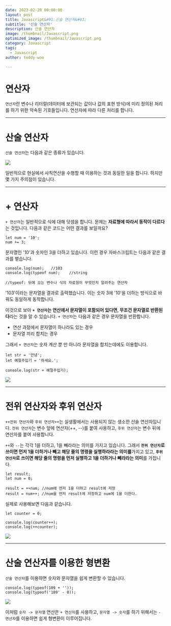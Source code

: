 ```yaml
---
date: 2023-02-20 00:00:00
layout: post
title: Javascript&#91;산술 연산자&#93; 
subtitle: '산술 연산자'
description: 산술 연산자
image: /thumbnail/Javascript.png
optimized_image: /thumbnail/Javascript.png
category: Javascript
tags:
  - Javascript
author: teddy-woo

---
```


# 연산자

`연산자`란 변수나 리터럴(데이터에 보관되는 값이나 값의 표현 방식)에 미리 정의된 처리를 하기 위한 약속된 기호들입니다. 연산자에 따라 다른 처리를 합니다.

---

# 산술 연산자

`산술 연산자`는 다음과 같은 종류가 있습니다.

![](https://velog.velcdn.com/images%2Fbami%2Fpost%2F03f8fa1e-f868-4e28-bc99-a6b7504eba4c%2Fimage.png)

일반적으로 현실에서 사칙연산을 수행할 때 이용하는 것과 동일한 일을 합니다. 하지만 몇 가지 주의점이 있습니다.

---

# + 연산자

`+ 연산자`는 일반적으로 식에 대해 덧셈을 합니다. 문제는 **자료형에 따라서 동작이 다르다**는 것입니다. 다음과 같은 코드는 어떤 결과를 보일까요?

```
let num = '10';
num += 3;
```

문자열인 '10'과 숫자인 3을 더하고 있습니다. 이런 경우 자바스크립트는 다음과 같은 결과를 뱉습니다.

```
console.log(num);	//103
console.log(typeof num);	//string

//typeof: 뒤에 오는 변수나 식의 자료형이 무엇인지 알려주는 연산자
```

'103'이라는 문자열을 결과로 출력했습니다. 이는 숫자 3에 '10'을 더하는 방식으로 바꿔도 동일하게 동작합니다.

이것으로 보아 **`+ 연산자`는 연산에서 문자열이 포함되어 있다면, 무조건 문자열로 반환된다**라는 것을 알 수 있습니다. `+ 연산자`는 다음과 같은 경우 문자열을 반환합니다.

- 연산 과정에서 문자열이 하나라도 있는 경우
- 문자열 끼리 합치는 경우

그래서 `+ 연산자`는 숫자 계산 뿐 만 아니라 문자열을 합치는데에도 이용합니다.

```
let str = '안녕';
let 예절주입기 = '하세요.';

console.log(str + 예절주입기);
```

![](https://velog.velcdn.com/images%2Fbami%2Fpost%2F5758e0a7-2087-4ebe-a1ec-984937f1e735%2Fimage.png)

---

# 전위 연산자와 후위 연산자

`++전위 연산자`와 `후위 연산자++`는 실생활에서는 사용되지 않는 생소한 산술 연산자입니다. `전위 연산자`는 변수 앞에 연산자(++, --)를 붙여 사용하고, `후위 연산자`는 변수 뒤에 연산자를 붙여 사용합니다.

`++`와 `--`는 각각 1을 더하고, 1을 빼라라는 의미를 가지고 있습니다. 그래서 **`전위 연산자`로 쓰이면 먼저 1을 더하거나 빼고 해당 줄의 명령을 실행하라라는 의미를**가지고 있고, **`후위 연산자`로 쓰이면 해당 줄의 명령을 먼저 실행하고 1을 더하거나 빼라라는 의미**를 가집니다.

```
let result;
let num = 0;

result = ++num;	//num에 먼저 1을 더하고 result에 저장
result = num++;	//num을 먼저 result에 저장하고 num에 1을 더한다.
```

실제로 사용해보면 다음과 같습니다.

```
let counter = 0;

console.log(counter++);
console.log(++counter);
```

![](https://velog.velcdn.com/images%2Fbami%2Fpost%2F55353369-293a-47e4-b953-10bff8390d2b%2Fimage.png)

---

# 산술 연산자를 이용한 형변환

`산술 연산자`를 이용하면 숫자와 문자열을 쉽게 변환할 수 있습니다.

```
console.log(typeof(109 + ''));
console.log(typeof('109' - 0));
```

![](https://velog.velcdn.com/images%2Fbami%2Fpost%2F2fa9b183-daea-4157-ae12-e55856fc0a85%2Fimage.png)

이처럼 `숫자 -> 문자열` 연산은 `+ 연산자`를 사용하고, `문자열 -> 숫자`를 하기 위해서는 `- 연산자`를 이용하면 쉽게 형변환이 이루어집니다.
